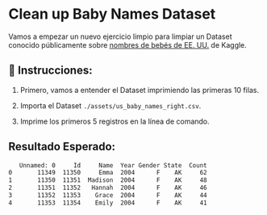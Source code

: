 # Clean up Baby Names Dataset

Vamos a empezar un nuevo ejercicio limpio para limpiar un Dataset conocido públicamente sobre [nombres de bebés de EE. UU.](https://www.kaggle.com/kaggle/us-baby-names) de Kaggle.

## 📝 Instrucciones:

1. Primero, vamos a entender el Dataset imprimiendo las primeras 10 filas.

2. Importa el Dataset `./assets/us_baby_names_right.csv`.

3. Imprime los primeros 5 registros en la línea de comando.

## Resultado Esperado:

```bash
   Unnamed: 0     Id     Name  Year Gender State  Count
0       11349  11350     Emma  2004      F    AK     62
1       11350  11351  Madison  2004      F    AK     48
2       11351  11352   Hannah  2004      F    AK     46
3       11352  11353    Grace  2004      F    AK     44
4       11353  11354    Emily  2004      F    AK     41
```